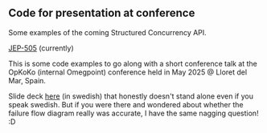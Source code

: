 ## Code for presentation at conference

Some examples of the coming Structured Concurrency API.

[JEP-505](https://openjdk.org/jeps/505) (currently)

This is some code examples to go along with a short conference talk at the OpKoKo (internal Omegpoint) conference held in May 2025 @ Lloret del Mar, Spain.

Slide deck [here](slidedeck.pdf) (in swedish) that honestly doesn't stand alone even if you speak swedish. 
But if you were there and wondered about whether the failure flow diagram really was accurate, I have the same nagging question! :D 